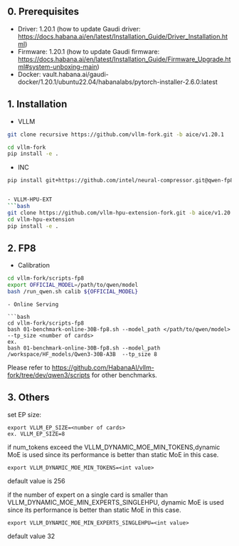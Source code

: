
## 0. Prerequisites

- Driver: 1.20.1 (how to update Gaudi driver: https://docs.habana.ai/en/latest/Installation_Guide/Driver_Installation.html)
- Firmware: 1.20.1 (how to update Gaudi firmware: https://docs.habana.ai/en/latest/Installation_Guide/Firmware_Upgrade.html#system-unboxing-main)
- Docker: vault.habana.ai/gaudi-docker/1.20.1/ubuntu22.04/habanalabs/pytorch-installer-2.6.0:latest

## 1. Installation

- VLLM
```bash
git clone recursive https://github.com/vllm-fork.git -b aice/v1.20.1

cd vllm-fork
pip install -e .
```
- INC
```bash
pip install git+https://github.com/intel/neural-compressor.git@qwen-fp8


- VLLM-HPU-EXT
```bash
git clone https://github.com/vllm-hpu-extension-fork.git -b aice/v1.20.1
cd vllm-hpu-extension
pip install -e . 
```

## 2. FP8


- Calibration 

```bash
cd vllm-fork/scripts-fp8
export OFFICIAL_MODEL=/path/to/qwen/model
bash /run_qwen.sh calib ${OFFICIAL_MODEL}
```

```
- Online Serving 

```bash
cd vllm-fork/scripts-fp8
bash 01-benchmark-online-30B-fp8.sh --model_path </path/to/qwen/model> --tp_size <number of cards>
ex.
bash 01-benchmark-online-30B-fp8.sh --model_path /workspace/HF_models/Qwen3-30B-A3B  --tp_size 8
```

Please refer to https://github.com/HabanaAI/vllm-fork/tree/dev/qwen3/scripts for other benchmarks.


## 3. Others

set EP size:
```
export VLLM_EP_SIZE=<number of cards>
ex. VLLM_EP_SIZE=8
```
if num_tokens exceed the VLLM_DYNAMIC_MOE_MIN_TOKENS,dynamic MoE is used since its performance is 
better than static MoE in this case.
```
export VLLM_DYNAMIC_MOE_MIN_TOKENS=<int value>
```
default value is 256 

if the number of expert on a single card is smaller than VLLM_DYNAMIC_MOE_MIN_EXPERTS_SINGLEHPU, dynamic MoE
is used since its performance is better than static MoE in this case.
```
export VLLM_DYNAMIC_MOE_MIN_EXPERTS_SINGLEHPU=<int value>
```
default value 32
